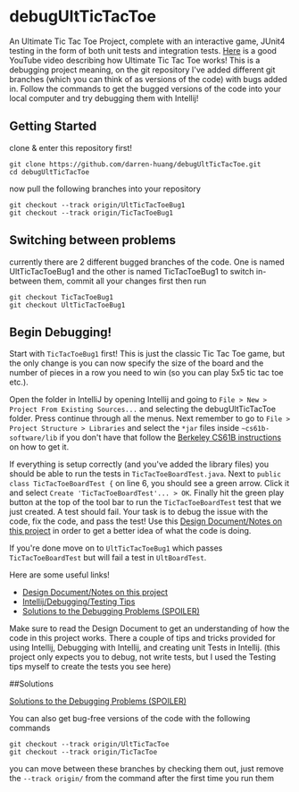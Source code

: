 # debugUltTicTacToe
An Ultimate Tic Tac Toe Project, complete with an interactive game, JUnit4 testing in the form of both unit tests and 
integration tests. [Here](https://www.youtube.com/watch?v=37PC0bGMiTI&t=103s) is a good YouTube video describing how 
Ultimate Tic Tac Toe works! This is a debugging project meaning, on the git repository I've added different git branches 
(which you can think of as versions of the code) with bugs added in. Follow the commands to get the bugged versions of
the code into your local computer and try debugging them with Intellij!

## Getting Started
clone & enter this repository first!
```
git clone https://github.com/darren-huang/debugUltTicTacToe.git
cd debugUltTicTacToe
```
now pull the following branches into your repository
```
git checkout --track origin/UltTicTacToeBug1
git checkout --track origin/TicTacToeBug1
```
## Switching between problems
currently there are 2 different bugged branches of the code. One is named UltTicTacToeBug1 and the other is named TicTacToeBug1
to switch in-between them, commit all your changes first then run
```
git checkout TicTacToeBug1
git checkout UltTicTacToeBug1
```
## Begin Debugging!
Start with `TicTacToeBug1` first! This is just the classic Tic Tac Toe game, but the only change is you can now specify
the size of the board and the number of pieces in a row you need to win (so you can play 5x5 tic tac toe etc.). 

Open the folder in IntelliJ by opening Intellij and going to `File > New > Project From Existing Sources...` and selecting the 
debugUltTicTacToe folder. Press continue through all the menus. Next remember
to go to `File > Project Structure > Libraries` and select the `*jar` files inside `~cs61b-software/lib` if you don't have that
follow the [Berkeley CS61B instructions](https://inst.eecs.berkeley.edu/~cs61b/sp20/materials/lab/lab2/index.html#table-of-contents) on how to get it.

If everything is setup correctly (and you've added the library files) you should be able to run the tests in `TicTacToeBoardTest.java`.
Next to `public class TicTacToeBoardTest {` on line 6, you should see a green arrow. Click it and select `Create 'TicTacToeBoardTest'... > OK`. 
Finally hit the green play button at the top of the tool bar to run the `TicTacToeBoardTest` test that we just created. A test 
should fail. Your task is to debug the issue with the code, fix the code, and pass the test! Use this 
[Design Document/Notes on this project](https://docs.google.com/document/d/17cDhZXbFLUugbCaNCjQap4PMKvjLDWDMUUIfgKW-Aqs/edit?usp=sharing)
in order to get a better idea of what the code is doing.

If you're done move on to `UltTicTacToeBug1` which passes  `TicTacToeBoardTest` but will fail a test in `UltBoardTest`.

Here are some useful links!
- [Design Document/Notes on this project](https://docs.google.com/document/d/17cDhZXbFLUugbCaNCjQap4PMKvjLDWDMUUIfgKW-Aqs/edit?usp=sharing)
- [Intellij/Debugging/Testing Tips](https://docs.google.com/document/d/17ugWs_ipBBRlZshpwPPjHoRLSLhtmohu6Rz8wQAZR7M/edit?usp=sharing)
- [Solutions to the Debugging Problems (SPOILER)](https://docs.google.com/document/d/1opfU843rqPHkn_jHFXkbDJFtDu_oUqbxtuVcqn9f3d4/edit?usp=sharing)

Make sure to read the Design Document to get an understanding of how the code in this project
works. There a couple of tips and tricks provided for using Intellij, Debugging with Intellij, and creating unit Tests in
Intellij. (this project only expects you to debug, not write tests, but I used the Testing tips myself to create the tests
you see here)

##Solutions

[Solutions to the Debugging Problems (SPOILER)](https://docs.google.com/document/d/1opfU843rqPHkn_jHFXkbDJFtDu_oUqbxtuVcqn9f3d4/edit?usp=sharing)

You can also get bug-free versions of the code with the following commands
```
git checkout --track origin/UltTicTacToe
git checkout --track origin/TicTacToe
```
you can move between these branches by checking them out, just remove the `--track origin/` from the command after the
first time you run them
